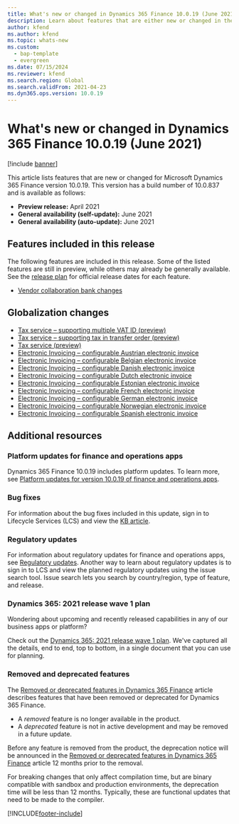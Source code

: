 ```yaml
---
title: What's new or changed in Dynamics 365 Finance 10.0.19 (June 2021)
description: Learn about features that are either new or changed in the Dynamics 365 Finance version 10.0.19 preview release distributed in June 2021.
author: kfend
ms.author: kfend
ms.topic: whats-new
ms.custom:
  - bap-template
  - evergreen
ms.date: 07/15/2024
ms.reviewer: kfend
ms.search.region: Global
ms.search.validFrom: 2021-04-23
ms.dyn365.ops.version: 10.0.19
---
```


# What's new or changed in Dynamics 365 Finance 10.0.19 (June 2021)

[!include [banner](../includes/banner.md)]

This article lists features that are new or changed for Microsoft Dynamics 365 Finance version 10.0.19. This version has a build number of 10.0.837 and is available as follows:

- **Preview release:** April 2021
- **General availability (self-update):** June 2021
- **General availability (auto-update):** June 2021

## Features included in this release

The following features are included in this release. Some of the listed features are still in preview, while others may already be generally available. See the [release plan](/dynamics365/release-plans/) for official release dates for each feature.

- [Vendor collaboration bank changes](/dynamics365-release-plan/2021wave1/finance-operations/dynamics365-finance/vendor-collaboration-bank-changes)

## Globalization changes

- [Tax service – supporting multiple VAT ID (preview)](/dynamics365-release-plan/2021wave1/finance-operations/dynamics365-finance/tax-service--supporting-multiple-vat-id-preview)
- [Tax service – supporting tax in transfer order (preview)](/dynamics365-release-plan/2021wave1/finance-operations/dynamics365-finance/tax-service--supporting-tax-transfer-order-preview)
- [Tax service (preview)](/dynamics365-release-plan/2021wave1/finance-operations/dynamics365-finance/tax-service-preview)
- [Electronic Invoicing – configurable Austrian electronic invoice](/dynamics365-release-plan/2021wave1/finance-operations/dynamics365-finance/electronic-invoicing-configurable-austrian-electronic-invoice)
- [Electronic Invoicing – configurable Belgian electronic invoice](/dynamics365-release-plan/2021wave1/finance-operations/dynamics365-finance/electronic-invoicing-configurable-belgian-electronic-invoice)
- [Electronic Invoicing – configurable Danish electronic invoice](/dynamics365-release-plan/2021wave1/finance-operations/dynamics365-finance/electronic-invoicing-configurable-danish-electronic-invoice)
- [Electronic Invoicing – configurable Dutch electronic invoice](/dynamics365-release-plan/2021wave1/finance-operations/dynamics365-finance/electronic-invoicing-configurable-dutch-electronic-invoice)
- [Electronic Invoicing – configurable Estonian electronic invoice](/dynamics365-release-plan/2021wave1/finance-operations/dynamics365-finance/electronic-invoicing-configurable-estonian-electronic-invoice)
- [Electronic Invoicing – configurable French electronic invoice](/dynamics365-release-plan/2021wave1/finance-operations/dynamics365-finance/electronic-invoicing-configurable-french-electronic-invoice)
- [Electronic Invoicing – configurable German electronic invoice](/dynamics365-release-plan/2021wave1/finance-operations/dynamics365-finance/electronic-invoicing-configurable-german-electronic-invoice)
- [Electronic Invoicing – configurable Norwegian electronic invoice](/dynamics365-release-plan/2021wave1/finance-operations/dynamics365-finance/electronic-invoicing-configurable-norwegian-electronic-invoice)
- [Electronic Invoicing – configurable Spanish electronic invoice](/dynamics365-release-plan/2021wave1/finance-operations/dynamics365-finance/electronic-invoicing-configurable-spanish-electronic-invoice)

## Additional resources

### Platform updates for finance and operations apps
Dynamics 365 Finance 10.0.19 includes platform updates. To learn more, see [Platform updates for version 10.0.19 of finance and operations apps](../../fin-ops-core/dev-itpro/get-started/whats-new-platform-updates-10-0-19.md). 

### Bug fixes 
For information about the bug fixes included in this update, sign in to Lifecycle Services (LCS) and view the [KB article](https://fix.lcs.dynamics.com/Issue/Details?bugId=575415&dbType=3&qc=762ace311d670d27275cb0b6e11d811e4222643ffccdc5681a42a580780b8337).

### Regulatory updates
For information about regulatory updates for finance and operations apps, see [Regulatory updates](../localizations/global/regulatory-updates.md). Another way to learn about regulatory updates is to sign in to LCS and view the planned regulatory updates using the issue search tool. Issue search lets you search by country/region, type of feature, and release. 

### Dynamics 365: 2021 release wave 1 plan

Wondering about upcoming and recently released capabilities in any of our business apps or platform?

Check out the [Dynamics 365: 2021 release wave 1 plan](/dynamics365-release-plan/2021wave1/). We've captured all the details, end to end, top to bottom, in a single document that you can use for planning.

### Removed and deprecated features

The [Removed or deprecated features in Dynamics 365 Finance](../get-started/removed-deprecated-features-finance.md) article describes features that have been removed or deprecated for Dynamics 365 Finance.

- A *removed* feature is no longer available in the product.
- A *deprecated* feature is not in active development and may be removed in a future update.

Before any feature is removed from the product, the deprecation notice will be announced in the [Removed or deprecated features in Dynamics 365 Finance](../get-started/removed-deprecated-features-finance.md) article 12 months prior to the removal.

For breaking changes that only affect compilation time, but are binary compatible with sandbox and production environments, the deprecation time will be less than 12 months. Typically, these are functional updates that need to be made to the compiler.


[!INCLUDE[footer-include](../../includes/footer-banner.md)]

